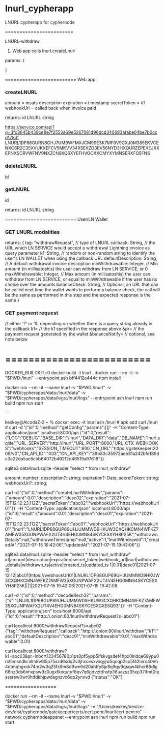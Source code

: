 # lnurl_cypherapp
LNURL cypherapp for cyphernode

========================

LNURL-withdraw

1. Web app calls lnurl.createLnurl

params: {

}

=========================
Web app

### createLNURL
  amount = msats
  description
  expiration = timestamp
  secretToken = k1
  webhookUrl = called back when invoice paid

returns:
  id
  LNURL string

https://service.com/api?q=3fc3645b439ce8e7f2553a69e5267081d96dcd340693afabe04be7b0ccd178df
LNURL1DP68GURN8GHJ7UM9WFMXJCM99E3K7MF0V9CXJ0M385EKVCENXC6R2C35XVUKXEFCV5MKVV34X5EKZD3EV56NYD3HXQURZEPEXEJXXEPNXSCRVWFNV9NXZCN9XQ6XYEFHVGCXXCMYXYMNSERXFQ5FNS


### deleteLNURL
  id

### getLNURL
  id

returns:
  id
  LNURL string


=========================
User/LN Wallet

### GET LNURL modalities

returns:
{
    tag: "withdrawRequest", // type of LNURL
    callback: String, // the URL which LN SERVICE would accept a withdrawal Lightning invoice as query parameter
    k1: String, // random or non-random string to identify the user's LN WALLET when using the callback URL
    defaultDescription: String, // A default withdrawal invoice description
    minWithdrawable: Integer, // Min amount (in millisatoshis) the user can withdraw from LN SERVICE, or 0
    maxWithdrawable: Integer, // Max amount (in millisatoshis) the user can withdraw from LN SERVICE, or equal to minWithdrawable if the user has no choice over the amounts
    balanceCheck: String, // Optional, an URL that can be called next time the wallet wants to perform a balance check, the call will be the same as performed in this step and the expected response is the same
}

### GET payment request

<callback>
  <?|&> // either '?' or '&' depending on whether there is a query string already in the callback
   k1=<k1> // the k1 specified in the response above
  &pr=<lightning invoice> // the payment request generated by the wallet
  &balanceNotify=<URL> // optional, see note below


=========================
=========================

DOCKER_BUILDKIT=0 docker build -t lnurl .
docker run --rm -it -v "$PWD:/lnurl" --entrypoint ash bff4412e444c
npm install

docker run --rm -it --name lnurl -v "$PWD:/lnurl" -v "$PWD/cypherapps/data:/lnurl/data" -v "$PWD/cypherapps/data/logs:/lnurl/logs" --entrypoint ash lnurl
npm run build
npm run start

--

kexkey@AlcodaZ-2 ~ % docker exec -it lnurl ash
/lnurl # apk add curl
/lnurl # curl -d '{"id":0,"method":"getConfig","params":[]}' -H "Content-Type: application/json" localhost:8000/api
{"id":0,"result":{"LOG":"DEBUG","BASE_DIR":"/lnurl","DATA_DIR":"data","DB_NAME":"lnurl.sqlite","URL_SERVER":"http://lnurl","URL_PORT":8000,"URL_CTX_WEBHOOKS":"webhooks","SESSION_TIMEOUT":600,"CN_URL":"https://gatekeeper:2009/v0","CN_API_ID":"003","CN_API_KEY":"39b83c35972aeb81a242bfe189dc0a22da5ac6cbb64072b492f2d46519a97618"}}



sqlite3 data/lnurl.sqlite -header "select * from lnurl_withdraw"

  amount: number;
  description?: string;
  expiration?: Date;
  secretToken: string;
  webhookUrl?: string;

curl -d '{"id":0,"method":"createLnurlWithdraw","params":{"amount":0.01,"description":"desc02","expiration":"2021-07-15T12:12:23.112Z","secretToken":"abc02","webhookUrl":"https://webhookUrl01"}}' -H "Content-Type: application/json" localhost:8000/api
{"id":0,"result":{"amount":0.01,"description":"desc01","expiration":"2021-07-15T12:12:23.112Z","secretToken":"abc01","webhookUrl":"https://webhookUrl01","lnurl":"LNURL1DP68GUP69UHJUMMWD9HKUW3CXQHKCMN4WFKZ7AMFW35XGUNPWAFX2UT4V4EHG0MN84SKYCESXYH8P25K","withdrawnDetails":null,"withdrawnTimestamp":null,"active":1,"lnurlWithdrawId":1,"createdAt":"2021-07-15 19:42:06","updatedAt":"2021-07-15 19:42:06"}}

sqlite3 data/lnurl.sqlite -header "select * from lnurl_withdraw"
id|amount|description|expiration|secret_token|webhook_url|lnurl|withdrawn_details|withdrawn_ts|active|created_ts|updated_ts
1|0.01|desc01|2021-07-15 12:12|abc01|https://webhookUrl01|LNURL1DP68GUP69UHJUMMWD9HKUW3CXQHKCMN4WFKZ7AMFW35XGUNPWAFX2UT4V4EHG0MN84SKYCESXYH8P25K|||1|2021-07-15 19:42:06|2021-07-15 19:42:06

curl -d '{"id":0,"method":"decodeBech32","params":{"s":"LNURL1DP68GUP69UHJUMMWD9HKUW3CXQHKCMN4WFKZ7AMFW35XGUNPWAFX2UT4V4EHG0MN84SKYCESXGXE8Q93"}}' -H "Content-Type: application/json" localhost:8000/api
{"id":0,"result":"http://.onion:80/lnurl/withdrawRequest?s=abc01"}

curl localhost:8000/withdrawRequest?s=abc02
{"tag":"withdrawRequest","callback":"http://.onion:80/lnurl/withdraw","k1":"abc01","defaultDescription":"desc01","minWithdrawable":0.01,"maxWithdrawable":0.01}

curl localhost:8000/withdraw?k1=abc03\&pr=lnbcrt123456780p1ps0pf5ypp5lfskvgsdef4hpx0lndqe69ypu0rxl5msndkcnlm8v6l5p75xzd6sdq2v3jhxcesxvxqyjw5qcqp2sp5f42mrc40eh4ntmqhgxvk74m2w3q25fx9m8d9wn6d20ahtfy6ju8q9qy9qsqw4khcr86dlg66nz3ds6nhxpsw9z0ugxfkequtyf8qv7q6gdvztdhsfp36uazsz35xp37lfmt0tqsssrew0wr0htfdkhjpwdagnzvc6qp2ynxvd
{"status":"OK"}

==================

docker run --rm -it --name lnurl -v "$PWD:/lnurl" -v "$PWD/cypherapps/data:/lnurl/data" -v "$PWD/cypherapps/data/logs:/lnurl/logs" -v "/Users/kexkey/dev/cn-dev/dist/cyphernode/gatekeeper/certs/cert.pem:/lnurl/cert.pem:ro" --network cyphernodeappsnet --entrypoint ash lnurl
npm run build
npm run start
